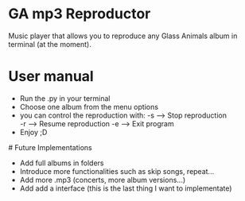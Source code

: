 # GA mp3 Reproductor
Music player that allows you to reproduce any Glass Animals album in terminal (at the moment).
# User manual
<ul>
  <li>Run the .py in your terminal </li>
  <li>Choose one album from the menu options</li>
  <li>you can control the reproduction with: -s --> Stop reproduction</li>
                                             -r --> Resume reproduction
                                             -e --> Exit program
  <li>Enjoy ;D</li>
</ul>
# Future Implementations
<ul>
  <li>Add full albums in folders</li>
  <li>Introduce more functionalities such as skip songs, repeat...</li>
   <li>Add more .mp3 (concerts, more album versions...)</li>
  <li>Add add a interface (this is the last thing I want to implementate)</li>
</ul>

